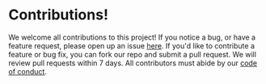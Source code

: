 # Contributions!

We welcome all contributions to this project! 
If you notice a bug, or have a feature request, 
please open up an issue [here](https://github.com/chris-ckh/dsci-310-group-13/issues). 
If you'd like to contribute a feature or bug fix, 
you can fork our repo and submit a pull request. 
We will review pull requests within 7 days. 
All contributors must abide by our [code of conduct](CODE_OF_CONDUCT.md).
